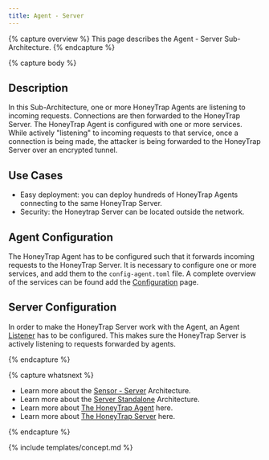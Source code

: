 ```yaml
---
title: Agent - Server
---
```


{% capture overview %}
This page describes the Agent - Server Sub-Architecture.
{% endcapture %}

{% capture body %}

## Description

In this Sub-Architecture, one or more HoneyTrap Agents are listening to incoming requests. Connections are then forwarded to the HoneyTrap Server. The HoneyTrap Agent is configured with one or more services. While actively "listening" to incoming requests to that service, once a connection is being made, the attacker is being forwarded to the HoneyTrap Server over an encrypted tunnel.

## Use Cases

* Easy deployment: you can deploy hundreds of HoneyTrap Agents connecting to the same HoneyTrap Server.
* Security: the Honeytrap Server can be located outside the network.

## Agent Configuration

The HoneyTrap Agent has to be configured such that it forwards incoming requests to the HoneyTrap Server. It is necessary to configure one or more services, and add them to the `config-agent.toml` file. A complete overview of the services can be found add the [Configuration](/docs/config/services/ssh/authentication/) page.

## Server Configuration

In order to make the HoneyTrap Server work with the Agent, an Agent [Listener](/docs/concepts/objects/listeners/) has to be configured. This makes sure the HoneyTrap Server is actively listening to requests forwarded by agents.

{% endcapture %}

{% capture whatsnext %}
* Learn more about the [Sensor - Server](/docs/concepts/framework/sub-architecture/sensor-server/) Architecture.
* Learn more about the [Server Standalone](/docs/concepts/framework/sub-architecture/server-standalone/) Architecture.
* Learn more about [The HoneyTrap Agent](/docs/concepts/framework/honeytrap-agent/) here.
* Learn more about [The HoneyTrap Server](/docs/concepts/framework/honeytrap-server/) here.

{% endcapture %}

{% include templates/concept.md %}

